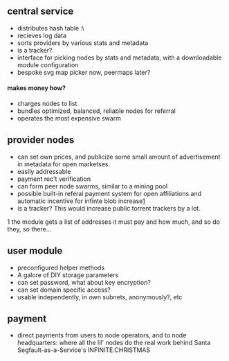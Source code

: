 ## central service

* distributes hash table :\
* recieves log data 
* sorts providers by various stats and metadata
* is a tracker?
* interface for picking nodes by stats and metadata, with a downloadable module configuration
* bespoke svg map picker now, peermaps later?

#### makes money how?

* charges nodes to list 
* bundles optimized, balanced, reliable nodes for referral 
* operates the most expensive swarm

## provider nodes

* can set own prices, and publicize some small amount of advertisement in metadata for open marketses.
* easily addressable
* payment rec't verification
* can form peer node swarms, similar to a mining pool 
* possible built-in referal payment system for open affiliations and automatic incentive for infinte blob increase[1]()
* is a tracker?  This would increase public torrent trackers by a lot.

1 the module gets a list of addresses it must pay and how much, and so do they, so there...

## user module

* preconfigured helper methods
* A galore of DIY storage parameters
* can set password, what about key encryption?
* can set domain specific access?
* usable independently, in own subnets, anonymously?, etc

## payment

* direct payments from users to node operators, and to node headquarters: where all the lil' nodes do the real work behind Santa Segfault-as-a-Service's INFINITE.CHRISTMAS


